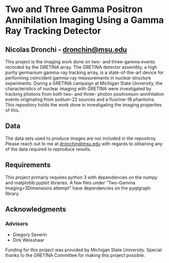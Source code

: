 # Two and Three Gamma Positron Annihilation Imaging Using a Gamma Ray Tracking Detector
## Nicolas Dronchi - dronchin@msu.edu

This project is the imaging work done on two- and three-gamma events recorded by the GRETINA array. The GRETINA detector assembly, 
a high purity germanium gamma-ray tracking array, is a state-of-the-art device for performing coincident gamma-ray measurements in 
nuclear structure experiments. During a GRETINA campaign at Michigan State University, the characteristics of nuclear imaging with 
GRETINA were investigated by tracking photons from both two- and three- photon positronium-annihilation events originating from 
sodium-22 sources and a fluorine-18 phantoms. This repository holds the work done in investigating the imaging properties of this.

## Data

The data sets used to produce images are not included in the repositroy. Please reach out to me at dronchin@msu.edu with regards to obtaining
any of the data required to reproduce results.

## Requirements

This project primarly requires python 3 with dependencies on the numpy and matplotlib.pyplot libraries.
A few files under "Two-Gamma Imaging>3Dimensions attempt" have dependencies on the pyqtgraph library.

## Acknowledgments
### Advisors
* Gregory Severin
* Dirk Weisshaar

Funding for this project was provided by Michigan State University.
Special thanks to the GRETINA Committee for making this project possible.

